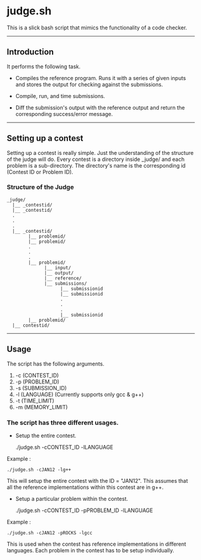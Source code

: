 judge.sh
========

This is a slick bash script that mimics the functionality of a code checker.

---

Introduction
------------

It performs the following task.

* Compiles the reference program. Runs it with a series of given inputs and 
  stores the output for checking against the submissions.

* Compile, run, and time submissions.

* Diff the submission's output with the reference output and return the 
  corresponding success/error message.

---

Setting up a contest
--------------------
Setting up a contest is really simple. Just the understanding of the structure 
of the judge will do. Every contest is a directory inside _judge/ and each 
problem is a sub-directory. The directory's name is the corresponding id 
(Contest ID or Problem ID).

### Structure of the Judge
      
    _judge/
      |__ _contestid/
      |__ _contestid/
      .
      .
      .
      |__ _contestid/
            |__ problemid/
            |__ problemid/
            .
            .
            .
            |__ problemid/
                  |__ input/
                  |__ output/
                  |__ reference/
                  |__ submissions/
                        |__ submissionid
                        |__ submissionid
                        .
                        .
                        .
                        |__ submissionid
            |__ problemid/
      |__ contestid/

---

Usage
-----
The script has the following arguments.

1. -c (CONTEST_ID)
2. -p (PROBLEM_ID)
3. -s (SUBMISSION_ID)
4. -l (LANGUAGE) (Currently supports only gcc & g++)
5. -t (TIME_LIMIT)
6. -m (MEMORY_LIMIT)

### The script has three different usages.

* Setup the entire contest.

    ./judge.sh -cCONTEST_ID -lLANGUAGE

Example :

    ./judge.sh -cJAN12 -lg++

This will setup the entire contest with the ID = "JAN12". This assumes that all
the reference implementations within this contest are in g++.

* Setup a particular problem within the contest.

    ./judge.sh -cCONTEST_ID -pPROBLEM_ID -lLANGUAGE

Example :

    ./judge.sh -cJAN12 -pROCKS -lgcc

This is used when the contest has reference implementations in different 
languages. Each problem in the contest has to be setup individually. 

